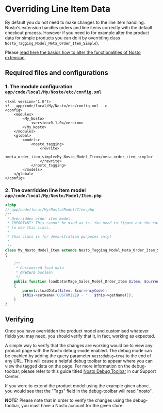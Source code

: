 # Overriding Line Item Data

By default you do not need to make changes to the line item handling. Nosto's extension handles orders and line items correctly with the default checkout process. However if you need to for example alter the product data for simple products you can do it by overriding class `Nosto_Tagging_Model_Meta_Order_Item_Simple`\).

Please [read here the basics how to alter the functionalities of Nosto extension](./).

## Required files and configurations

### 1. The module configuration `app/code/local/My/Nosto/etc/config.xml`

```markup
<?xml version="1.0"?>
<!-- app/code/local/My/Nosto/etc/config.xml -->
<config>
    <modules>
        <My_Nosto>
            <version>0.1.0</version>
        </My_Nosto>
    </modules>
    <global>
        <models>
            <nosto_tagging>
                <rewrite>
                    <meta_order_item_simple>My_Nosto_Model_Item</meta_order_item_simple>
                </rewrite>
            </nosto_tagging>
        </models>
    </global>
</config>
```

### 2. The overridden line item model `app/code/local/My/Nosto/Model/Item.php`

```php
<?php
// app/code/local/My/Nosto/Model/Item.php
/**
 * Overridden order item model.
 * IMPORTANT! This cannot be used as is. You need to figure out the correct way
 * to use this class.
 *
 * This class is for demonstration purposes only!
 *
 */
class My_Nosto_Model_Item extends Nosto_Tagging_Model_Meta_Order_Item_Simple
{

    /**
     * Customized load data
     * @return boolean
     */
    public function loadData(Mage_Sales_Model_Order_Item $item, $currencyCode)
    {
        parent::loadData($item, $currencyCode);
        $this->setName('CUSTOMIZED - ' . $this->getName());
    }
}
```

## Verifying

Once you have overridden the product model and customised whatever fields you may need, you should verify that it, in fact, working as expected.

A simple way to verify that the changes are working would be to view any product page with the Nosto debug-mode enabled. The debug mode can be enabled by adding the query parameter `nostodebug=true` to the end of any URL. This will cause a helpful debug toolbar to appear where you can view the tagged data on the page. For more information on the debug-toolbar, please refer to this guide titled [Nosto Debug Toolbar](https://support.nosto.com/get-started/nosto-debug-toolbar/) in our Support Center.

If you were to extend the product model using the example given above, you would see that the "Tags" field in the debug-toolbar will read "nosto".

**NOTE:** Please note that in order to verify the changes using the debug-toolbar, you must have a Nosto account for the given store.

